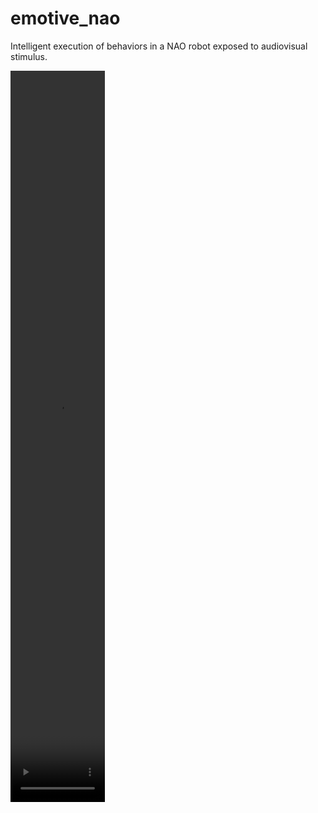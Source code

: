 # emotive_nao
Intelligent execution of behaviors in a NAO robot exposed to audiovisual stimulus.


<video src="" width="30%" height="30%">

[![Alt text for your video](https://img.youtube.com/vi/IwTJxHoL_dc/0.jpg)](https://youtu.be/IwTJxHoL_dc)


<iframe width="854" height="480" src="https://www.youtube.com/embed/IwTJxHoL_dc" frameborder="0" allowfullscreen></iframe>
